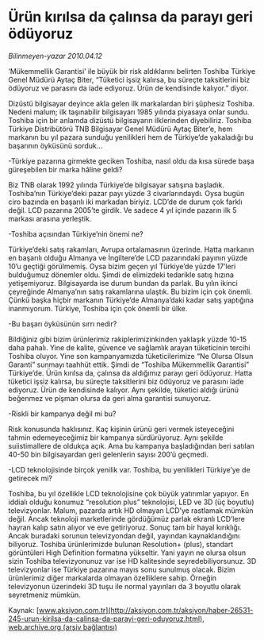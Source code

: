 # Ürün kırılsa da çalınsa da parayı geri ödüyoruz

*Bilinmeyen-yazar 2010.04.12*

<font class="agenda2NewsSpot">
 ‘Mükemmellik Garantisi’ ile büyük bir risk aldıklarını belirten Toshiba Türkiye Genel Müdürü Aytaç Biter, “Tüketici işsiz kalırsa, bu süreçte taksitlerini biz ödüyoruz ve parasını da iade ediyoruz. Ürün de kendisinde kalıyor.” diyor.
</font>
<font class="newsDetail">
 <p class="MsoNormal">
  Dizüstü bilgisayar deyince akla gelen ilk markalardan biri şüphesiz Toshiba. Nedeni malum; ilk taşınabilir bilgisayarı 1985 yılında piyasaya onlar sundu. Toshiba için bir anlamda dizüstü bilgisayarın ilklerinden diyebiliriz. Toshiba Türkiye Distribütörü TNB Bilgisayar Genel Müdürü Aytaç Biter’e, hem markanın bu yıl pazara sunduğu yenilikleri hem de Türkiye’de yakaladığı bu başarının öyküsünü sorduk...
 </p>
 <p class="MsoNormal">
  -Türkiye pazarına girmekte geciken Toshiba, nasıl oldu da kısa sürede başa güreşebilen bir marka hâline geldi?
 </p>
 <p class="MsoNormal">
  Biz TNB olarak 1992 yılında Türkiye’de bilgisayar satışına başladık. Toshiba’nın Türkiye’deki pazar payı yüzde 3 civarlarındaydı. Oysa bugün ciro bazında en başarılı iki markadan biriyiz. LCD’de de durum çok farklı değil. LCD pazarına 2005’te girdik. Ve sadece 4 yıl içinde pazarın ilk 5 markası arasına yerleştik.
 </p>
 <p class="MsoNormal">
  -Toshiba açısından Türkiye’nin önemi ne?
 </p>
 <p class="MsoNormal">
  Türkiye’deki satış rakamları, Avrupa ortalamasının üzerinde. Hatta markanın en başarılı olduğu Almanya ve İngiltere’de LCD pazarındaki payının yüzde 10’u geçtiği görülmemiş. Oysa bizim geçen yıl Türkiye’de yüzde 17’leri bulduğumuz dönemler oldu. Şimdi de elimizdeki tedarikle satış hızına yetişemiyoruz. Bilgisayarda ise durum bundan da parlak. Bu yılın ikinci çeyreğinde Almanya’nın satış rakamlarına ulaştık. Bu bizim için çok önemli. Çünkü başka hiçbir markanın Türkiye’de Almanya’daki kadar satış yaptığına inanmıyorum. Türkiye, Toshiba için çok önemli bir ülke.
 </p>
 <p class="MsoNormal">
  -Bu başarı öyküsünün sırrı nedir?
 </p>
 <p class="MsoNormal">
  Bildiğiniz gibi bizim ürünlerimiz rakiplerimizinkinden yaklaşık yüzde 10-15 daha pahalı. Yine de kalite, güvence ve sağlamlık arayan tüketicinin tercihi Toshiba oluyor. Yine son kampanyamızda tüketicilerimize “Ne Olursa Olsun Garanti” sunmayı taahhüt ettik. Şimdi de “Toshiba Mükemmellik Garantisi” Türkiye’de. Ürün kırılsa da, çalınsa da aldığımız parayı geri ödüyoruz. Hatta tüketici işsiz kalırsa, bu süreçte taksitlerini biz ödüyoruz ve parasını iade ediyoruz. Ürün de kendisinde kalıyor. Aynı şekilde, tüketici aldığı ürünü beğenmez ve pişman olursa da geri alma garantisi sunuyoruz.
 </p>
 <p class="MsoNormal">
  -Riskli bir kampanya değil mi bu?
 </p>
 <p class="MsoNormal">
  Risk konusunda haklısınız. Kaç kişinin ürünü geri vermek isteyeceğini tahmin edemeyeceğimiz bir kampanya sürdürüyoruz. Aynı şekilde suiistimallere de oldukça açık. Ama bu kampanya başladığından beri satılan 40-50 bin bilgisayardan geri gelenlerin sayısı 200’ü geçmedi.
 </p>
 <p class="MsoNormal">
  -LCD teknolojisinde birçok yenilik var. Toshiba, bu yenilikleri Türkiye’ye de getirecek mi?
 </p>
 <p class="MsoNormal">
  Toshiba, bu yıl özellikle LCD teknolojisine çok büyük yatırımlar yapıyor. En iddialı olduğu konumuz “resolution plus” teknolojisi, LED ve 3D (üç boyutlu) televizyonlar. Malum, pazarda artık HD olmayan LCD’ye rastlamak mümkün değil. Ancak teknoloji marketlerinde gördüğümüz parlak ekranlı LCD’lere hayran kalıp satın alıyor ve eve getiriyoruz. Sonuç tam bir hayal kırıklığı. Ancak buradaki sorunun televizyondan değil, yayından kaynaklandığını biliyoruz. Toshiba ürünlerimizde bulunan Resolution+ (plus), standart görüntüleri High Definition formatına yükseltir. Yani yayın ne olursa olsun sizin Toshiba televizyonunuz var ise HD kalitesinde seyredebiliyorsunuz. 3D televizyonlar ise Türkiye pazarına mayıs sonu sunulmuş olacak. Bizim ürünlerimiz diğer markalarda olmayan özelliklere sahip. Örneğin televizyonun üzerindeki 3D tuşu ile normal yayınları da 3 boyutlu olarak seyretmeniz mümkün.
 </p>
</font>

Kaynak: [www.aksiyon.com.tr](http://aksiyon.com.tr/aksiyon/haber-26531-245-urun-kirilsa-da-calinsa-da-parayi-geri-oduyoruz.html), [web.archive.org (arşiv bağlantısı)](http://web.archive.org/web/20101119235314/http://aksiyon.com.tr/aksiyon/haber-26531-245-urun-kirilsa-da-calinsa-da-parayi-geri-oduyoruz.html)
